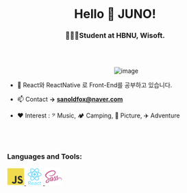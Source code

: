 <h1 align="center">Hello 👋 JUNO!</h1>
<h3 align="center">🧑🏻‍🎓Student at HBNU, Wisoft.</h3>

<br>

<br>

<p><img width="572" alt="image" src="https://github.com/JUNOSHON/TIL/assets/67476544/e6f39d9a-d43d-439a-b30e-7a00e35edbdf" style="margin-left:250px;"/></p>

- 🌱 React와 ReactNative 로 Front-End를 공부하고 있습니다.

- 📫 Contact <b>-></b> **sanoldfox@naver.com**
- ❤️&nbsp;Interest : 𝄢&nbsp;Music, 🏕️&nbsp;Camping, 📸&nbsp;Picture, ✈️&nbsp;Adventure

<br>

<br>

<h3 align="left">Languages and Tools:</h3>
 <a href="https://developer.mozilla.org/en-US/docs/Web/JavaScript" target="_blank"
    rel="noreferrer"> <img
      src="https://raw.githubusercontent.com/devicons/devicon/master/icons/javascript/javascript-original.svg"
      alt="javascript" width="40" height="40" /> </a> 
      <a href="https://reactjs.org/" target="_blank" rel="noreferrer"> <img
      src="https://raw.githubusercontent.com/devicons/devicon/master/icons/react/react-original-wordmark.svg"
      alt="react" width="40" height="40" /> </a> <a href="https://sass-lang.com" target="_blank" rel="noreferrer"> <img
      src="https://raw.githubusercontent.com/devicons/devicon/master/icons/sass/sass-original.svg" alt="sass" width="40"
      height="40" /> </a> </p>

<br>

<br>
